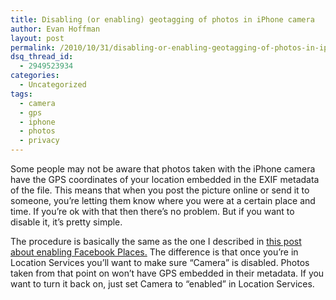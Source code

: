 ```yaml
---
title: Disabling (or enabling) geotagging of photos in iPhone camera
author: Evan Hoffman
layout: post
permalink: /2010/10/31/disabling-or-enabling-geotagging-of-photos-in-iphone-camera/
dsq_thread_id:
  - 2949523934
categories:
  - Uncategorized
tags:
  - camera
  - gps
  - iphone
  - photos
  - privacy
---
```

Some people may not be aware that photos taken with the iPhone camera have the GPS coordinates of your location embedded in the EXIF metadata of the file. This means that when you post the picture online or send it to someone, you&#8217;re letting them know where you were at a certain place and time. If you&#8217;re ok with that then there&#8217;s no problem. But if you want to disable it, it&#8217;s pretty simple.

The procedure is basically the same as the one I described in <a href="http://www.evanhoffman.com/evan/?p=598" onclick="_gaq.push(['_trackEvent', 'outbound-article', 'http://www.evanhoffman.com/evan/?p=598', 'this post about enabling Facebook Places.']);" >this post about enabling Facebook Places.</a> The difference is that once you&#8217;re in Location Services you&#8217;ll want to make sure &#8220;Camera&#8221; is disabled. Photos taken from that point on won&#8217;t have GPS embedded in their metadata. If you want to turn it back on, just set Camera to &#8220;enabled&#8221; in Location Services.